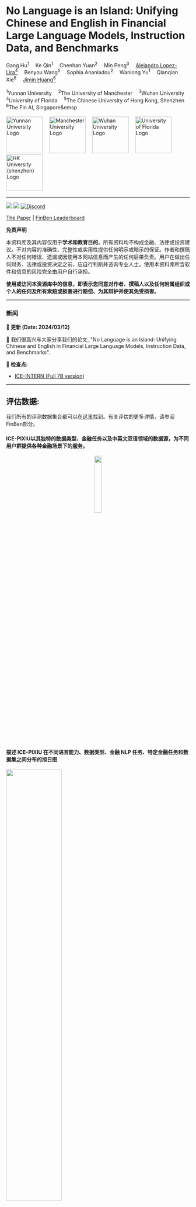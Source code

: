 
No Language is an Island: Unifying Chinese and English in Financial Large Language Models, Instruction Data, and Benchmarks
=======
<div>
<div align="left">
    <a target='_blank'>Gang Hu<sup>1</sup></span>&emsp;
    <a target='_blank'>Ke Qin<sup>1</sup></span>&emsp;
    <a target='_blank'>Chenhan Yuan<sup>2</sup></span>&emsp;
    <a target='_blank'>Min Peng<sup>3</sup></a>&emsp;
    <a href='https://warrington.ufl.edu/directory/person/12693/' target='_blank'>Alejandro Lopez-Lira<sup>4</sup></a>&emsp;
    <a target='_blank'>Benyou Wang<sup>5</sup></a>&emsp;
    <a target='_blank'>Sophia Ananiadou<sup>2</sup></a>&emsp;
    <a target='_blank'>Wanlong Yu<sup>1</sup></a>&emsp;
    <a target='_blank'>Qianqian Xie<sup>6</sup></a>&emsp;
    <a href='' target='_blank'>Jimin Huang<sup>6</sup></a>
</div>
<br />

<div align="left">
    <sup>1</sup>Yunnan University&emsp;
    <sup>2</sup>The University of Manchester&emsp;
    <sup>3</sup>Wuhan University&emsp;
    <sup>4</sup>University of Florida&emsp;
    <sup>5</sup>The Chinese University of Hong Kong, Shenzhen&emsp;
    <sup>6</sup>The Fin AI, Singapore&emsp
</div>
<br />

<div align="left">
    <img src='https://i.postimg.cc/DfB8jxV1/ynu.png' alt='Yunnan University Logo' height='100px'>&emsp;
    <img src='https://assets.manchester.ac.uk/corporate/images/design/logo-university-of-manchester.png' alt='Manchester University Logo' height='100px'>&emsp;
    <img src='https://i.postimg.cc/CLtkBwz7/57-EDDD9-FB0-DF712-F3-AB627163-C2-1-EF15655-13-FCA.png' alt='Wuhan University Logo' height='100px'>&emsp;
    <img src='https://i.postimg.cc/XY1s2RHD/University-of-Florida-Logo-1536x864.jpg' alt='University of Florida Logo' height='100px'>&emsp;        
    <img src='https://encrypted-tbn0.gstatic.com/images?q=tbn:ANd9GcQeMTMkJVT6g36_LN-8qJ4nMvgT3vM5spUHV3ITRYbym1CEg4Af5Shlp5jX2sWtDFtTK9I&usqp=CAU' alt='HK University (shenzhen) Logo' height='100px'>&emsp;
    
</div>

-----------------

[![](https://img.shields.io/badge/pixiu-v0.1-gold)](https://github.com/The-FinAI/PIXIU)
[![](https://black.readthedocs.io/en/stable/_static/license.svg)](https://github.com/YY0649/ICE-PIXIU/blob/master/LICENSE)
[![Discord](https://img.shields.io/discord/1146837080798933112)](https://discord.gg/HRWpUmKB)

[The Paper](https://arxiv.org/abs/2403.06249) | [FinBen Leaderboard](https://huggingface.co/spaces/ChanceFocus/flare)

**免责声明**

本资料库及其内容仅用于**学术和教育目的**。所有资料均不构成金融、法律或投资建议。不对内容的准确性、完整性或实用性提供任何明示或暗示的保证。作者和撰稿人不对任何错误、遗漏或因使用本网站信息而产生的任何后果负责。用户在做出任何财务、法律或投资决定之前，应自行判断并咨询专业人士。使用本资料库所含软件和信息的风险完全由用户自行承担。

**使用或访问本资源库中的信息，即表示您同意对作者、撰稿人以及任何附属组织或个人的任何及所有索赔或损害进行赔偿、为其辩护并使其免受损害。**

---

### 新闻
**📢 更新 (Date: 2024/03/12)**

🐹 我们很高兴与大家分享我们的论文, "No Language is an Island: Unifying Chinese and English in Financial Large Language Models, Instruction Data, and Benchmarks".



**📯  检查点:** 

- [ICE-INTERN (Full 7B version)](https://huggingface.co/jasion/ICE-INTERN-Full-7B)

---

## 评估数据:

我们所有的评测数据集合都可以在[这里](https://huggingface.co/collections/ChanceFocus/flare-evaluation-datasets-chinese-65292963a8cd8847517204a2)找到。有关评估的更多详情，请参阅FinBen部分。


#### ICE-PIXIU以其独特的数据类型、金融任务以及中英文双语领域的数据源，为不同用户群提供各种金融场景下的服务。
<p align="center" width="100%">    
<img src="https://i.postimg.cc/7hz09pVX/20240311170038.jpg" width="20%" height="20%">
</p>

<p align="center" width="100%">

#### 描述 ICE-PIXIU 在不同语言能力、数据类型、金融 NLP 任务、特定金融任务和数据集之间分布的旭日图

<img src="https://i.postimg.cc/3RYMCvHc/20240311171548.png" width="55%" height="55%">
</p>

**数据集**
> Sentiment Analysis
- [FinBen (FinBen-zh-fe)](https://huggingface.co/datasets/ChanceFocus/flare-zh-fe)
- [FinBen (FinBen-zh-stockb)](https://huggingface.co/datasets/ChanceFocus/flare-zh-stockb)
- [FinBen (FinBen-zh-fpb)](https://huggingface.co/datasets/ChanceFocus/flare-zh-fpb)
- [FinBen (FinBen-zh-fiqasa)](https://huggingface.co/datasets/ChanceFocus/flare-zh-fiqasa)
- [FinBen (FinBen-en-fpb)](https://huggingface.co/datasets/ChanceFocus/en-fpb)
- [FinBen (FinBen-en-fiqasa)](https://huggingface.co/datasets/ChanceFocus/flare-fiqasa)
- [FinBen (FinBen-en-fomc)](https://huggingface.co/datasets/ChanceFocus/flare-fomc)
>Semantic Matching
- [FinBen (FinBen-zh-afqmc)](https://huggingface.co/datasets/ChanceFocus/flare-zh-afqmc)
- [FinBen (FinBen-zh-corpus)](https://huggingface.co/datasets/ChanceFocus/flare-zh-corpus)
> News Classification
- [FinBen (FinBen-zh-nl)](https://huggingface.co/datasets/ChanceFocus/flare-zh-nl)
- [FinBen (FinBen-zh-nl2)](https://huggingface.co/datasets/ChanceFocus/flare-zh-nl2)
> Negative Judgment
- [FinBen (FinBen-zh-nsp)](https://huggingface.co/datasets/ChanceFocus/flare-zh-nsp)
> Answer Selection
- [FinBen (FinBen-zh-fineval)](https://huggingface.co/datasets/ChanceFocus/flare-zh-fineval)
> Relationship Extraction
- [FinBen (FinBen-zh-re)](https://huggingface.co/datasets/ChanceFocus/flare-zh-re)
> Event Detection
- [FinBen (FinBen-zh-19ccks)](https://huggingface.co/datasets/ChanceFocus/flare-zh-19ccks)
- [FinBen (FinBen-zh-20ccks)](https://huggingface.co/datasets/ChanceFocus/flare-zh-20ccks)
- [FinBen (FinBen-zh-21ccks)](https://huggingface.co/datasets/ChanceFocus/flare-zh-21ccks)
- [FinBen (FinBen-zh-22ccks)](https://huggingface.co/datasets/ChanceFocus/flare-zh-22ccks)
> Entity Recognition
- [FinBen (FinBen-zh-ner)](https://huggingface.co/datasets/ChanceFocus/flare-zh-ner)
- [FinBen (FinBen-en-ner)](https://huggingface.co/datasets/ChanceFocus/flare-ner)
- [FinBen (FinBen-en-finer-ord)](https://huggingface.co/datasets/ChanceFocus/flare-finer-ord)
> Question Answering
- [FinBen (FinBen-zh-qa)](https://huggingface.co/datasets/ChanceFocus/flare-zh-qa)
- [FinBen (FinBen-zh-finqa)](https://huggingface.co/datasets/ChanceFocus/flare-zh-finqa)
- [FinBen (FinBen-zh-convfinqa)](https://huggingface.co/datasets/ChanceFocus/flare-zh-convfinqa)
- [FinBen (FinBen-en-finqa)](https://huggingface.co/datasets/ChanceFocus/flare-finqa)
- [FinBen (FinBen-en-convfinqa)](https://huggingface.co/datasets/ChanceFocus/flare-convfinqa)
> Classification
- [FinBen (FinBen-zh-headlines)](https://huggingface.co/datasets/ChanceFocus/flare-zh-headlines)
- [FinBen (FinBen-en-headlines)](https://huggingface.co/datasets/ChanceFocus/flare-headlines)
> Stock Forecasting
- [FinBen (FinBen-zh-stocka)](https://huggingface.co/datasets/ChanceFocus/flare-zh-stocka)
- [FinBen (FinBen-zh-bigdata)](https://huggingface.co/datasets/ChanceFocus/flare-zh-bigdata)
- [FinBen (FinBen-zh-acl)](https://huggingface.co/datasets/ChanceFocus/flare-zh-acl)
- [FinBen (FinBen-zh-cikm)](https://huggingface.co/datasets/ChanceFocus/flare-zh-cikm)
- [FinBen (FinBen-en-bigdata)](https://huggingface.co/datasets/TheFinAI/en-forecasting-bigdata)
- [FinBen (FinBen-en-acl)](https://huggingface.co/datasets/ChanceFocus/flare-sm-acl)
- [FinBen (FinBen-en-cikm)](https://huggingface.co/datasets/ChanceFocus/flare-sm-cikm)
> Credit Scoring
- [FinBen (FinBen-en-german)](https://huggingface.co/datasets/ChanceFocus/flare-german)
- [FinBen (FinBen-en-australian)](https://huggingface.co/datasets/ChanceFocus/flare-australian)
> Text Summarization
- [FinBen (FinBen-zh-na)](https://huggingface.co/datasets/ChanceFocus/flare-zh-na)
- [FinBen (FinBen-en-ectsum)](https://huggingface.co/datasets/ChanceFocus/flare-ectsum)
- [FinBen (FinBen-en-edtsum)](https://huggingface.co/datasets/ChanceFocus/flare-edtsum)


---

## 概述

**FinBen_ZH** 是一项专注于中文金融领域的基石计划，旨在促进专为中文金融环境定制的大型语言模型（LLMs）的进展、完善和评估。FinBen_ZH 是 PIXIU 更大范围工作的一个重要部分，证明了我们在利用 LLMs 能力方面的承诺，确保中文世界的金融专业人士和爱好者拥有顶级的语言工具。

### 主要特征

- **公开资源**: ICE-PIXIU 公开提供财务 LLM、教学调整数据和评估基准中的数据集，以鼓励公开研究和透明度。
- **多任务**: ICE-PIXIU 中的指令调整数据和基准涵盖了一系列不同的金融任务。
- **多模态**: ICE-PIXIU 的指令调整数据和基准由多模态金融数据组成，包括股票走势预测任务的时间序列数据。它涵盖各种类型的金融文本，包括报告、新闻报道、推特和监管文件。
- **多样性**: 与以往主要侧重于金融 NLP 任务的基准不同，ICE-PIXIU 的评估基准包括与真实世界场景相一致的关键金融预测任务，因此更具挑战性。

---

## FinBen_ZH: 金融语言理解和预测评估基准

在本节中，我们将提供 ICE-INTERN 与其他领先模型（包括 Baichuan、ChatGPT、Qwen 等）相比的详细性能分析。为了进行分析，我们选择了一系列任务和指标，涵盖了金融自然语言处理和金融预测的各个方面。

### 任务

| Data                  | Task                             | Raw    | Data Types                | Modalities        | License         | Paper |
| --------------------- | -------------------------------- | ------ | ------------------------- | ----------------- | --------------- | ----- |
| AFQMC                 | 语义匹配                         | 38,650  | 提问数据, 对话            | 文本              | Apache-2.0      | [1]   |
| corpus                | 语义匹配                         | 120,000 | 提问数据, 对话            | 文本              | Public          | [2]   |
| stockA                | 股票分类                         | 14,769  | 新闻, 历史价格            | 文本, 时间序列     | Public          | [3]   |
| Fineval               | 多项选择                         | 1,115   | 金融考试                  | 文本              | Apache-2.0      | [4]   |
| NL                    | 新闻分类                         | 7,955   | 新闻报道                  | 文本              | Public          | [5]   |
| NL2                   | 新闻分类                         | 7,955   | 新闻报道                  | 文本              | Public          | [5]   |
| NSP                   | 负面新闻判断                     | 4,499   | 新闻、社交媒体文本         | 文本              | Public          | [5]   |
| RE                    | 关系识别                         | 14,973  | 新闻、实体对              | 文本              | Public          | [5]   |
| FE                    | 情感分析                         | 18,177  | 金融社交媒体文本           | 文本              | Public         | [5]   |
| stockB                | 情感分析                         | 9,812   | 金融社交媒体文本           | 文本              | Apache-2.0     | [6]   |
| QA                    | 金融问答                         | 22,375  | 财经新闻公告              | 文本, 表格         | Public         | [5]   |
| NA                    | 文本摘要                         | 32,400  | 新闻文章、公告            | 文本               | Public         | [5]   |
| 19CCKS                | 事件主体提取                     | 156,834 | 新闻报道                  | 文本               | CC BY-SA 4.0   | [7]   |
| 20CCKS                | 事件主体提取                     | 372,810 | 新闻报道                  | 文本               | CC BY-SA 4.0   | [8]   |
| 21CCKS                | 事件因果关系抽取                 | 8,000   | 新闻报道                   | 文本              | CC BY-SA 4.0   | [9]   |
| 22CCKS                | 事件主体提取                     | 109,555 | 新闻报道                  | 文本              | CC BY-SA 4.0   | [10]   |
| CNER                  | 命名实体识别                     | 1,685   | 新闻报道                  | 文本              | Public         | [11]   |
| CFPB                  | 情感分析                         | 4,845   | 新闻                      | 文本              | MIT license    | [12]   |
| CFIQASA               | 情感分析                         | 1,173   | 新闻头条、推文            | 文本              | MIT license    | [12]   |
| CHeadlines            | 新闻标题分类                     | 11,412  | 新闻头条                  | 文本              | MIT license    | [12]   |
| CBigData              | 股票走势预测                     | 7,164   | 推文、历史价格             | 文本, 时间序列     | MIT license    | [12] |
| CACL                  | 股票走势预测                     | 27,053  | 推文、历史价格             | 文本, 时间序列     | MIT license    | [12] |
| CCIKM                 | 股票走势预测                     | 4,967   | 推文、历史价格             | 文本, 时间序列     | MIT license    | [12] |
| CFinQA                | 金融问答                         | 14,900  | 收益报告                  | 文本, 表格         | MIT license    | [12] |
| CConvFinQA            | 多轮问答                         | 48,364  | 收益报告                  | 文本, 表格         | MIT license    | [12] |

1. Xu L, Hu H, Zhang X, et al. CLUE: A Chinese language understanding evaluation benchmark[J]. arXiv preprint arXiv:2004.05986, 2020.
2. Jing Chen, Qingcai Chen, Xin Liu, Haijun Yang, Daohe Lu, and Buzhou Tang. 2018. The BQ Corpus: A Large-scale Domain-specific Chinese Corpus For Sentence Semantic Equivalence Identification. In Proceedings of the 2018 Conference on Empirical Methods in Natural Language Processing, pages 4946–4951, Brussels, Belgium. Association for Computational Linguistics.
3. Jinan Zou, Haiyao Cao, Lingqiao Liu, Yuhao Lin, Ehsan Abbasnejad, and Javen Qinfeng Shi. 2022. Astock: A New Dataset and Automated Stock Trading based on Stock-specific News Analyzing Model. In Proceedings of the Fourth Workshop on Financial Technology and Natural Language Processing (FinNLP), pages 178–186, Abu Dhabi, United Arab Emirates (Hybrid). Association for Computational Linguistics.
4. Zhang L, Cai W, Liu Z, et al. FinEval: A Chinese Financial Domain Knowledge Evaluation Benchmark for Large Language Models[J]. arxiv preprint arxiv:2308.09975, 2023.
5. Lu D, Liang J, Xu Y, et al. BBT-Fin: Comprehensive Construction of Chinese Financial Domain Pre-trained Language Model, Corpus and Benchmark[J]. arxiv preprint arxiv:2302.09432, 2023.
6. https://huggingface.co/datasets/kuroneko5943/stock11
7. https://www.biendata.xyz/competition/ccks_2019_4/
8. https://www.biendata.xyz/competition/ccks_2020_4_1/
9. https://www.biendata.xyz/competition/ccks_2021_task6_2/
10. https://www.biendata.xyz/competition/ccks2022_eventext/
11. Jia C, Shi Y, Yang Q, et al. Entity enhanced BERT pre-training for Chinese NER[C]//Proceedings of the 2020 Conference on Empirical Methods in Natural Language Processing (EMNLP). 2020: 6384-6396.
12. Xie Q, Han W, Zhang X, et al. PIXIU: A Large Language Model, Instruction Data and Evaluation Benchmark for Finance[J]. arXiv preprint arXiv:2306.05443, 2023.

---

### 评估

#### 准备工作
##### 本地安装
```bash
git clone https://github.com/chancefocus/PIXIU.git --recursive
cd PIXIU
pip install -r requirements.txt
cd PIXIU/src/financial-evaluation
pip install -e .[multilingual]
```
##### Docker 镜像
```bash
sudo bash scripts/docker_run.sh
```
以上命令会启动一个 docker 容器，你可以根据自己的环境修改 `docker_run.sh`。我们通过运行 `sudo docker pull tothemoon/pixiu:latest` 来提供预编译镜像。

```bash
docker run --gpus all --ipc=host --ulimit memlock=-1 --ulimit stack=67108864 \
    --network host \
    --env https_proxy=$https_proxy \
    --env http_proxy=$http_proxy \
    --env all_proxy=$all_proxy \
    --env HF_HOME=$hf_home \
    -it [--rm] \
    --name pixiu \
    -v $pixiu_path:$pixiu_path \
    -v $hf_home:$hf_home \
    -v $ssh_pub_key:/root/.ssh/authorized_keys \
    -w $workdir \
    $docker_user/pixiu:$tag \
    [--sshd_port 2201 --cmd "echo 'Hello, world!' && /bin/bash"]
```
参数说明:
- `[]` 表示可忽略的参数
- `HF_HOME`: huggingface 缓存目录
- `sshd_port`: 容器的 sshd 端口，可以运行 `ssh -i private_key -p $sshd_port root@$ip` 来连接容器，默认为 22001
- `--rm`: 退出容器时移除容器（即 `CTRL + D`）

#### 自动化任务评估
在评估前, 请下载 [punto de control BART](https://drive.google.com/u/0/uc?id=1_7JfF7KOInb7ZrxKHIigTMR4ChVET01m&export=download) 到 `src/metrics/BARTScore/bart_score.pth`.

如需进行自动评估，请按照以下说明操作：

1. Transformador Huggingface

要评估 HuggingFace Hub 上托管的模型（例如，ICE-INTERN-Full-7B），请使用此命令：

```bash
python eval.py \
    --model "hf-causal-llama" \
    --model_args "use_accelerate=True,pretrained=chancefocus/finma-7b-full,tokenizer=chancefocus/finma-7b-full,use_fast=False" \
    --tasks "flare_ner,flare_sm_acl,flare_fpb"
```

更多详情，请参阅 [lm_eval](https://github.com/EleutherAI/lm-evaluation-harness) 文档。

2. 商用接口

请注意，对于 NER 等任务，自动评估是基于特定模式进行的。这可能无法提取零镜头设置中的相关信息，导致性能相对低于之前的人工标注结果。

```bash
export OPENAI_API_SECRET_KEY=YOUR_KEY_HERE
python eval.py \
    --model gpt-4 \
    --tasks flare_zh_fe,flare_cner,flare_sm_acl
```

3.自托管评估

要运行推理后端，请执行以下操作：
```bash
bash scripts/run_interface.sh
```
注意，请根据您的环境要求调整run_interface.sh。

#### 预定义任务指标
| Task                                     | Metric                                 | Illustration                                                 |
| ---------------------------------------- | -------------------------------------- | ------------------------------------------------------------ |
| 分类                                     | Accuracy                               | 该指标表示正确预测的观测数据与总观测数据的比率。计算公式为（正确预测结果 + 错误预测结果）/总观测数据 |
| 分类                                     | F1 Score                               | F1 分数代表精确度和召回率的调和平均值，从而在这两个因素之间达成平衡。事实证明，在一个因素比另一个因素更重要的情况下，它特别有用。分数范围从 0 到 1，1 表示精确度和召回率均为满分，0 表示最差情况。此外，我们还提供了 F1 分数的 "加权 "和 "宏观 "版本。 |
| 分类                                     | Missing Ratio                          | 此指标计算任务中给定选项中未返回任何选项的响应比例。 |
| 分类                                     | Matthews Correlation Coefficient (MCC) | MCC 是一种评估二元分类质量的指标，其得分范围从 -1 到 +1 不等。得分 +1 表示完美预测，0 表示预测结果不优于随机概率，-1 表示预测结果完全相反。 |
| 序列标记                                 | F1 score                               | 在 "顺序标签 "任务中，我们使用了由 "seqeval "库计算的 F1 分数，这是一个强大的实体级评估指标。该指标要求预测实体和地面实况实体之间的实体跨度和类型完全匹配，以获得正确的评价。真阳性（TP）表示预测正确的实体，假阳性（FP）表示预测错误的实体或跨度/类型不匹配的实体，假阴性（FN）表示从地面实况中遗漏的实体。然后利用这些数量计算精确度、召回率和 F1 分数，其中 F1 分数代表精确度和召回率的调和平均值。 |
| 序列标记                                | Label F1 score                         | 该指标仅根据预测标签的正确性来评估模型性能，而不考虑实体跨度。 |
| 关系抽取                                | Precision                              | 精度衡量正确预测的关系在所有预测关系中的比例。它的计算方法是真阳性 （TP） 数除以真阳性和假阳性 （FP） 的总和。 |
| 关系抽取                                | Recall                                 | 召回率衡量的是在所有实际关系中正确预测关系的比例。它的计算方法是真阳性（TP）的数量除以真阳性和假阴性（FN）的总和。 |
| 关系抽取                                | F1 score                               | F1 分数是精确度和召回率的调和平均值，它能在这两个指标之间取得平衡。F1 分数在 1（精确度和召回率均为满分）时最佳，在 0 时最差。 |
| 提取和抽象总结                          | Rouge-L                                | 该指标评估系统与参考摘要之间的最长共同子序列（LCS）。LCS 自然考虑到了句子级结构的相似性，并自动识别最长的共现同序 n-gram。 |
| 提取和抽象总结                          | Rouge-N                                | 它测量的是系统生成的摘要与参考摘要之间 N 个词组（给定文本样本中 N 个项目的连续序列）的重叠度。N "可以是 1、2 或更多，ROUGE-1 和 ROUGE-2 通常分别用于评估单语法重叠和大语法重叠。 |
| 问答                                    | EmACC                                  | EMACC 对模型生成的答案与参考答案之间的精确匹配进行评估。换句话说，只有当模型生成的答案与参考答案一字不差地完全匹配时，模型生成的答案才被认为是正确的。 |

---

#### 部分类型数据示例
在问题解答（FinQA）、文本摘要（FinTS）、关系提取（FinRE）、事件检测（FinED）、实体识别（FinER）和新闻分类（FinNC）等特定金融任务中，各种 LLM 的输入和响应示例。
| Task       | Query                                 |     Baichuan-7B   |     GPT-4      |    ICE-INTERN-full-7B    |
| ---------- | ------------------------------------------------------------------------------------------------- | ----------------- | ------------------------------- | ---------------------------------- |
|FinQA       |浦东建设公告，公司子公司上海市浦东新区建设（集团）有限公司、上海浦兴路桥建设工程有限公司中标多项重大工程项目，中标金额总计为10.94亿元。请问中标事件对应的主体有哪些?|浦东建设、浦兴路桥、浦东建设(集团)|中标事件对应的主体有上海市浦东新区建设（集团）有限公司|上海市浦东新区建设（集团）有限公司,上海浦兴路桥建设工程有限公司|
|FinTS       |市场普遍预期日本央行将维持其超宽松货币政策不变，但知情人士表示，周二将公布的经济展望报告中，可能上调4月起财政年度的通胀预估。能源和原材料成本的上涨已将批发价格推高至40年来的最高水平，企业已开始将上涨的成本转嫁给消费者。近期通胀温和上升，主要是投入成本上升和日元疲软推动的，而不是强劲的国内需求。日本央行行长黑田东彦曾表示，物价上涨应该伴随着工资的强劲增长。请对上述金融报道进行总结，给出具有中心主旨的摘要，回答要求尽量简短。|日本央行行长黑田东彦曾表示，物价上涨应该伴随着工资的强劲增长。|日本央行预计将上调4月起的通胀预估，尽管市场普遍预期货币政策将保持超宽松。成本上涨推高批发价格，企业已将涨成本转嫁给消费者，但通胀主要由投入成本上升和日元疲软推动，而非国内需求强劲。|知情人士：日本央行可能上调4月起财政年度的通胀预估。|
|FinRE       |新希望集团销售额约为上市公司<N>倍有余,由于背靠农业帝国“希望系”, 资本市场一直预期集团能够向新希望股份注入农业资产, 如果集团资产整合启动, 新希望股份的股。请分析上述涉及实体对(新希望股份,新希望集团)的关系。|被收购|被注资|自己|
|FinED       |大智慧(601519)信披违规遭调查“互联网+”炒作或终结金鹰等多家基金公司高管离职 基民担忧业绩波动。请分析上述金融报道中的事件类型及及其事件主体，并以‘事件类型，事件主体’的格式输出。|套现约1.5亿元|交易违规, 大智慧|信批违规, 大智慧|
|FinER       |本公司非执行董事孙月英女士不再担任中国远洋海运集团有限公司总会计师和中远财务有限责任公司董事长。请给出上述金融报道中存在的个人(’PER’)、组 织(’ORG’)或地点(’LOC’)的特定命 名实体，回答应遵循的格式’实体名称, 实体类型’。|中国远洋海运集团有限公司，ORG|中远海运发展股份有限公司, ORG|孙月英, PER;中国远洋海运集团有限公司, ORG;中远财务有限责任公司, ORG|
|FinNC       |WTI原油涨幅回升至0.5\%，现报75.58美元/桶。请对这个金融新闻报道进行分类，具体属于['中国','外国','国际','公司','行业','大盘','经济','政策','政治','期货','债券','房地产','外汇','虚拟货币','新冠','能源']中的哪些类别？}|<span style="color:red;">红色文本</span>|国际,能源|国际期货|

---

## 引用

如果您在项目中使用了ICE-PIXIU，请引用我们的文章。

```
@misc{hu2024language,
      title={No Language is an Island: Unifying Chinese and English in Financial Large Language Models, Instruction Data, and Benchmarks}, 
      author={Gang Hu and Ke Qin and Chenhan Yuan and Min Peng and Alejandro Lopez-Lira and Benyou Wang and Sophia Ananiadou and Wanlong Yu and Jimin Huang and Qianqian Xie},
      year={2024},
      eprint={2403.06249},
      archivePrefix={arXiv},
      primaryClass={cs.CE}
}
```

---

## 许可证

ICE-PIXIU 采用 [MIT] 许可。有关详细信息，请参阅 [MIT](LICENSE) 文件。
